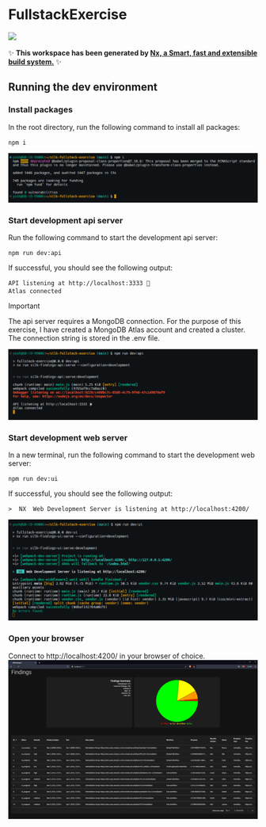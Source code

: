 # FullstackExercise

<a alt="Nx logo" href="https://nx.dev" target="_blank" rel="noreferrer"><img src="https://raw.githubusercontent.com/nrwl/nx/master/images/nx-logo.png" width="45"></a>

✨ **This workspace has been generated by [Nx, a Smart, fast and extensible build system.](https://nx.dev)** ✨

## Running the dev environment

### Install packages

In the root directory, run the following command to install all packages:
```
npm i
```
![npm install](/docs/install.png)

### Start development api server

Run the following command to start the development api server:
```
npm run dev:api
```

If successful, you should see the following output:
```
API listening at http://localhost:3333 📡
Atlas connected
```
> [!IMPORTANT]
> The api server requires a MongoDB connection. For the purpose of this exercise, I have created a MongoDB Atlas account and created a cluster. The connection string is stored in the .env file.

![npm install](/docs/start_api.png)

### Start development web server
In a new terminal, run the following command to start the development web server:
```
npm run dev:ui
```

If successful, you should see the following output:
```
>  NX  Web Development Server is listening at http://localhost:4200/
```

![npm install](/docs/start_ui.png)

### Open your browser
Connect to http://localhost:4200/ in your browser of choice.
![npm install](/docs/page_load.png)
